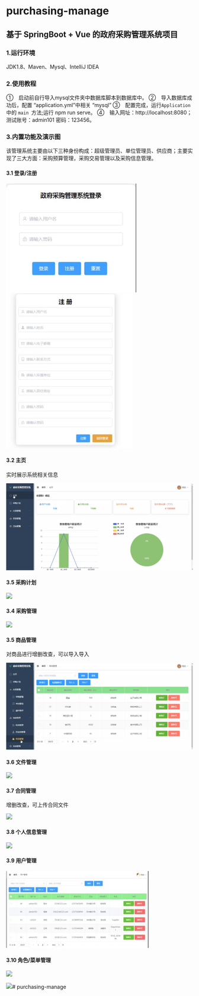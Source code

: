 # purchasing-manage
## 基于 SpringBoot + Vue 的政府采购管理系统项目
### 1.运行环境
JDK1.8、Maven、Mysql、IntelliJ IDEA
### 2.使用教程
①　启动前自行导入mysql文件夹中数据库脚本到数据库中。
②　导入数据库成功后，配置 “application.yml”中相关 “mysql”
③　配置完成，运行`Application`中的 `main `方法;运行 npm run serve。
④　输入网址：http://localhost:8080；测试账号：admin101 密码：123456。
### 3.内置功能及演示图
该管理系统主要由以下三种身份构成：超级管理员、单位管理员、供应商；主要实现了三大方面：采购预算管理，采购交易管理以及采购信息管理。
#### 3.1 登录/注册
![](images/1.jpg)
![](images/2.jpg)
#### 3.2 主页
实时展示系统相关信息

![](images/1.gif)
#### 3.5 采购计划
![](images/4.gif)
#### 3.4 采购管理
![](images/3.gif)
#### 3.5 商品管理
对商品进行增删改查，可以导入导入

![](images/5.gif)
#### 3.6 文件管理
![](images/2.gif)
#### 3.7 合同管理
增删改查，可上传合同文件

![](images/6.gif)
#### 3.8 个人信息管理
![](images/7.gif)
#### 3.9 用户管理
![](images/3.jpg)
#### 3.10 角色/菜单管理
![](images/8.gif)

![](images/9.gif)# purchasing-manage
